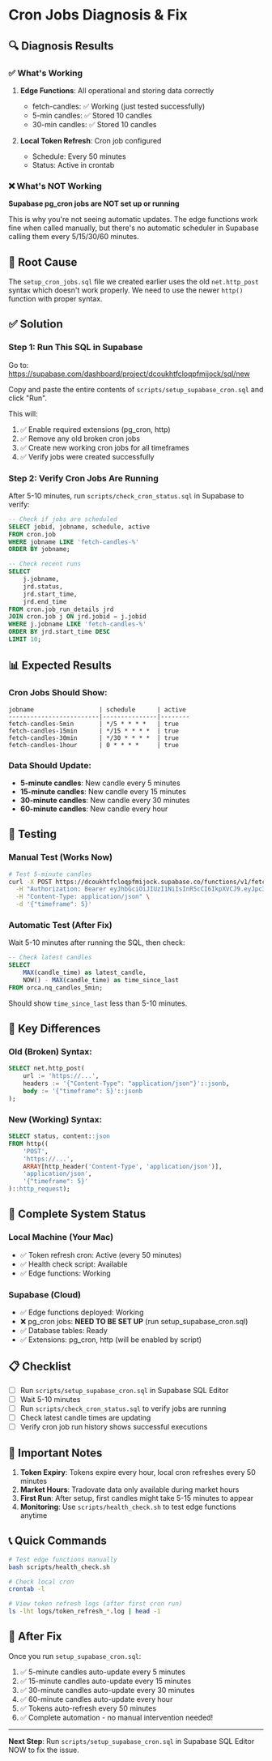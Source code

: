 # Cron Jobs Diagnosis & Fix

## 🔍 Diagnosis Results

### ✅ What's Working
1. **Edge Functions**: All operational and storing data correctly
   - fetch-candles: ✅ Working (just tested successfully)
   - 5-min candles: ✅ Stored 10 candles
   - 30-min candles: ✅ Stored 10 candles
   
2. **Local Token Refresh**: Cron job configured
   - Schedule: Every 50 minutes
   - Status: Active in crontab

### ❌ What's NOT Working
**Supabase pg_cron jobs are NOT set up or running**

This is why you're not seeing automatic updates. The edge functions work fine when called manually, but there's no automatic scheduler in Supabase calling them every 5/15/30/60 minutes.

## 🔧 Root Cause

The `setup_cron_jobs.sql` file we created earlier uses the old `net.http_post` syntax which doesn't work properly. We need to use the newer `http()` function with proper syntax.

## ✅ Solution

### Step 1: Run This SQL in Supabase

Go to: https://supabase.com/dashboard/project/dcoukhtfcloqpfmijock/sql/new

Copy and paste the entire contents of `scripts/setup_supabase_cron.sql` and click "Run".

This will:
1. ✅ Enable required extensions (pg_cron, http)
2. ✅ Remove any old broken cron jobs
3. ✅ Create new working cron jobs for all timeframes
4. ✅ Verify jobs were created successfully

### Step 2: Verify Cron Jobs Are Running

After 5-10 minutes, run `scripts/check_cron_status.sql` in Supabase to verify:

```sql
-- Check if jobs are scheduled
SELECT jobid, jobname, schedule, active
FROM cron.job 
WHERE jobname LIKE 'fetch-candles-%'
ORDER BY jobname;

-- Check recent runs
SELECT 
    j.jobname,
    jrd.status,
    jrd.start_time,
    jrd.end_time
FROM cron.job_run_details jrd
JOIN cron.job j ON jrd.jobid = j.jobid
WHERE j.jobname LIKE 'fetch-candles-%'
ORDER BY jrd.start_time DESC
LIMIT 10;
```

## 📊 Expected Results

### Cron Jobs Should Show:
```
jobname                  | schedule      | active
-------------------------|---------------|--------
fetch-candles-5min       | */5 * * * *   | true
fetch-candles-15min      | */15 * * * *  | true
fetch-candles-30min      | */30 * * * *  | true
fetch-candles-1hour      | 0 * * * *     | true
```

### Data Should Update:
- **5-minute candles**: New candle every 5 minutes
- **15-minute candles**: New candle every 15 minutes
- **30-minute candles**: New candle every 30 minutes
- **60-minute candles**: New candle every hour

## 🧪 Testing

### Manual Test (Works Now)
```bash
# Test 5-minute candles
curl -X POST https://dcoukhtfcloqpfmijock.supabase.co/functions/v1/fetch-candles \
  -H "Authorization: Bearer eyJhbGciOiJIUzI1NiIsInR5cCI6IkpXVCJ9.eyJpc3MiOiJzdXBhYmFzZSIsInJlZiI6ImRjb3VraHRmY2xvcXBmbWlqb2NrIiwicm9sZSI6InNlcnZpY2Vfcm9sZSIsImlhdCI6MTc1MzcwMTgwMywiZXhwIjoyMDY5Mjc3ODAzfQ.iNzNrB0z64m8cINx0DeVCuAbcStWpMPx_bDos_vgO7w" \
  -H "Content-Type: application/json" \
  -d '{"timeframe": 5}'
```

### Automatic Test (After Fix)
Wait 5-10 minutes after running the SQL, then check:

```sql
-- Check latest candles
SELECT 
    MAX(candle_time) as latest_candle,
    NOW() - MAX(candle_time) as time_since_last
FROM orca.nq_candles_5min;
```

Should show `time_since_last` less than 5-10 minutes.

## 🎯 Key Differences

### Old (Broken) Syntax:
```sql
SELECT net.http_post(
    url := 'https://...',
    headers := '{"Content-Type": "application/json"}'::jsonb,
    body := '{"timeframe": 5}'::jsonb
);
```

### New (Working) Syntax:
```sql
SELECT status, content::json
FROM http((
    'POST',
    'https://...',
    ARRAY[http_header('Content-Type', 'application/json')],
    'application/json',
    '{"timeframe": 5}'
)::http_request);
```

## 🔄 Complete System Status

### Local Machine (Your Mac)
- ✅ Token refresh cron: Active (every 50 minutes)
- ✅ Health check script: Available
- ✅ Edge functions: Working

### Supabase (Cloud)
- ✅ Edge functions deployed: Working
- ❌ pg_cron jobs: **NEED TO BE SET UP** (run setup_supabase_cron.sql)
- ✅ Database tables: Ready
- ✅ Extensions: pg_cron, http (will be enabled by script)

## 📋 Checklist

- [ ] Run `scripts/setup_supabase_cron.sql` in Supabase SQL Editor
- [ ] Wait 5-10 minutes
- [ ] Run `scripts/check_cron_status.sql` to verify jobs are running
- [ ] Check latest candle times are updating
- [ ] Verify cron job run history shows successful executions

## 🚨 Important Notes

1. **Token Expiry**: Tokens expire every hour, local cron refreshes every 50 minutes
2. **Market Hours**: Tradovate data only available during market hours
3. **First Run**: After setup, first candles might take 5-15 minutes to appear
4. **Monitoring**: Use `scripts/health_check.sh` to test edge functions anytime

## 📞 Quick Commands

```bash
# Test edge functions manually
bash scripts/health_check.sh

# Check local cron
crontab -l

# View token refresh logs (after first cron run)
ls -lht logs/token_refresh_*.log | head -1
```

## 🎉 After Fix

Once you run `setup_supabase_cron.sql`:

1. ✅ 5-minute candles auto-update every 5 minutes
2. ✅ 15-minute candles auto-update every 15 minutes
3. ✅ 30-minute candles auto-update every 30 minutes
4. ✅ 60-minute candles auto-update every hour
5. ✅ Tokens auto-refresh every 50 minutes
6. ✅ Complete automation - no manual intervention needed!

---

**Next Step**: Run `scripts/setup_supabase_cron.sql` in Supabase SQL Editor NOW to fix the issue.
